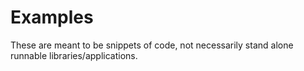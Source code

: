 # Examples

These are meant to be snippets of code, not necessarily stand alone runnable
libraries/applications.
